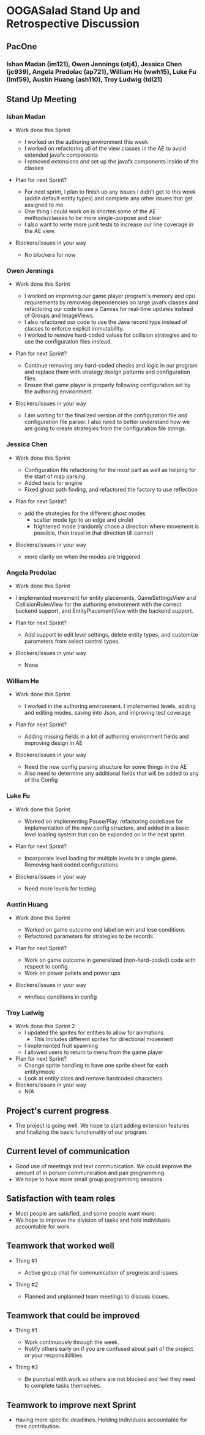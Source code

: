 # OOGASalad Stand Up and Retrospective Discussion

## PacOne

### Ishan Madan (im121), Owen Jennings (otj4), Jessica Chen (jc939), Angela Predolac (ap721), William He (wwh15), Luke Fu (lmf59), Austin Huang (ash110), Troy Ludwig (tdl21)

## Stand Up Meeting

### Ishan Madan

* Work done this Sprint
    * I worked on the authoring environment this week
    * I worked on refactoring all of the view classes in the AE to avoid extended javafx components
    * I removed extensions and set up the javafx components inside of the classes

* Plan for next Sprint?
    * For next sprint, I plan to finish up any issues I didn’t get to this week (addin default entity types) and complete any other issues that get assigned to me
    * One thing i could work on is shorten some of the AE methods/classes to be more single-purpose and clear
    * I also want to write more junit tests to increase our line coverage in the AE view.

* Blockers/Issues in your way
    * No blockers for now

### Owen Jennings

* Work done this Sprint
    * I worked on improving our game player program's memory and cpu requirements by removing dependencies on large javafx classes and refactoring our code to use a Canvas for real-time updates instead of Groups and ImageViews.
    * I also refactored our code to use the Java record type instead of classes to enforce explicit immutability.
    * I worked to remove hard-coded values for collision strategies and to use the configuration files instead.

* Plan for next Sprint?
    * Continue removing any hard-coded checks and logic in our program and replace them with strategy design patterns and configuration files.
    * Ensure that game player is properly following configuration set by the authoring environment.

* Blockers/Issues in your way
    * I am waiting for the finalized version of the configuration file and configuration file parser. I also need to better understand how we are going to create strategies from the configuration file strings.



### Jessica Chen

* Work done this Sprint
    * Configuration file refactoring for the most part as well as helping for the start of map parsing
    * Added tests for engine
    * Fixed ghost path finding, and refactored the factory to use reflection

* Plan for next Sprint?
    * add the strategies for the different ghost modes
        * scatter mode (go to an edge and circle)
        * frightened mode (randomly chose a direction where movement is possible, then travel in that direction till cannot)

* Blockers/Issues in your way
    * more clarity on when the modes are triggered



### Angela Predolac

*  Work done this Sprint
* I implemented movement for entity placements, GameSettingsView and CollisionRulesView for the authoring environment with the correct backend support, and EntityPlacementView with the backend support.

* Plan for next Sprint?
    * Add support to edit level settings, delete entity types, and customize parameters from select control types.

* Blockers/Issues in your way
    * None



### William He

* Work done this Sprint
    * I worked in the authoring environment. I implemented levels, adding and editing modes, saving into Json, and improving test coverage

* Plan for next Sprint?
    * Adding missing fields in a lot of authoring environment fields and improving design in AE

* Blockers/Issues in your way
    * Need the new config parsing structure for some things in the AE
    * Also need to determine any additional fields that will be added to any of the Config

### Luke Fu

* Work done this Sprint
    * Worked on implementing Pause/Play, refactoring codebase for implementation of the new config structure, and added in a basic level loading system that can be expanded on in the next sprint.

* Plan for next Sprint?
    * Incorporate level loading for multiple levels in a single game. Removing hard coded configurations

* Blockers/Issues in your way
    * Need more levels for testing

### Austin Huang

* Work done this Sprint
    * Worked on game outcome end label on win and lose conditions
    * Refactored parameters for strategies to be records

* Plan for next Sprint?
    * Work on game outcome in generalized (non-hard-coded) code with respect to config
    * Work on power pellets and power ups

* Blockers/Issues in your way
    * win/loss conditions in config



### Troy Ludwig

* Work done this Sprint 2
    * I updated the sprites for entities to allow for animations
        * This includes different sprites for directional movement
    * I implemented fruit spawning
    * I allowed users to return to menu from the game player
* Plan for next Sprint?
    * Change sprite handling to have one sprite sheet for each entity/mode
    * Look at entity class and remove hardcoded characters
* Blockers/Issues in your way
    * N/A



## Project's current progress

* The project is going well. We hope to start adding extension features and finalizing the basic functionality of our program.

## Current level of communication

* Good use of meetings and text communication. We could improve the amount of in person communication and pair programming.
* We hope to have more small group programming sessions.

## Satisfaction with team roles

* Most people are satisfied, and some people want more.
* We hope to improve the division of tasks and hold individuals accountable for work.

## Teamwork that worked well

* Thing \#1
    * Active group chat for communication of progress and issues.

* Thing \#2
    * Planned and unplanned team meetings to discuss issues.

## Teamwork that could be improved

* Thing \#1
    * Work continuously through the week.
    * Notify others early on if you are confused about part of the project or your responsibilities.

* Thing \#2
    * Be punctual with work so others are not blocked and feel they need to complete tasks themselves.

## Teamwork to improve next Sprint

- Having more specific deadlines. Holding individuals accountable for their contribution.

